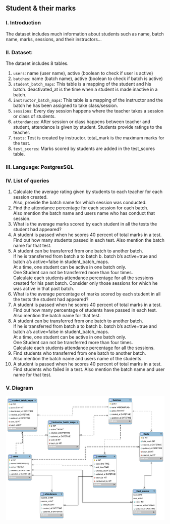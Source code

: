 ## Student & their marks

### I. Introduction

The dataset includes much information about students such as name, batch name, marks, sessions, and their instructors...

### II. Dataset:

The dataset includes 8 tables.

1. `users`: name (user name), active (boolean to check if user is active)
2. `batches`: name (batch name), active (boolean to check if batch is active)
3. `student_batch_maps`: This table is a mapping of the student and his batch. deactivated_at is the time when a student is made inactive in a batch.
4. `instructor_batch_maps`: This table is a mapping of the instructor and the batch he has been assigned to take class/session.
5. `sessions`: Every day session happens where the teacher takes a session or class of students.
6. `attendances`: After session or class happens between teacher and student, attendance is given by student. Students provide ratings to the teacher.
7. `tests`: Test is created by instructor. total_mark is the maximum marks for the test.
8. `test_scores`: Marks scored by students are added in the test_scores table.

### III. Language: PostgresSQL

### IV. List of queries

1. Calculate the average rating given by students to each teacher for each session created. <br>Also, provide the batch name for which session was conducted.
2. Find the attendance percentage for each session for each batch. <br>
   Also mention the batch name and users name who has conduct that session.
3. What is the average marks scored by each student in all the tests the student had appeared?
4. A student is passed when he scores 40 percent of total marks in a test. <br>
   Find out how many students passed in each test. Also mention the batch name for that test.
5. A student can be transferred from one batch to another batch.<br>
   If he is transferred from batch a to batch b. batch b’s active=true and batch a’s active=false in student_batch_maps.<br>
   At a time, one student can be active in one batch only.<br>
   One Student can not be transferred more than four times.<br>
   Calculate each students attendance percentage for all the sessions created for his past batch.
   Consider only those sessions for which he was active in that past batch.
6. What is the average percentage of marks scored by each student in all the tests the student had appeared?
7. A student is passed when he scores 40 percent of total marks in a test. <br>
   Find out how many percentage of students have passed in each test. Also mention the batch name for that test.
8. A student can be transferred from one batch to another batch.<br>
   If he is transferred from batch a to batch b. batch b’s active=true and batch a’s active=false in student_batch_maps.<br>
   At a time, one student can be active in one batch only.<br>
   One Student can not be transferred more than four times.<br>
   Calculate each students attendance percentage for all the sessions.
9. Find students who transferred from one batch to another batch. <br>
   Also mention the batch name and users name of the students.
10. A student is passed when he scores 40 percent of total marks in a test.<br>
    Find students who failed in a test. Also mention the batch name and user name for that test.

### V. Diagram

![Student and their marks Diagram](diagram.png)
